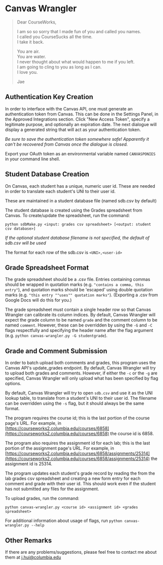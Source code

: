 Canvas Wrangler
===============
> Dear CourseWorks,
> 
> I am so so sorry that I made fun of you and called you names.  
> I called you CourseSucks all the time.  
> I take it back.  
> 
> You are air.  
> You are water.  
> I never thought about what would happen to me if you left.  
> I am going to cling to you as long as I can.  
> I love you.
> 
> Jae

Authentication Key Creation
---------------------------
In order to interface with the Canvas API, one must generate an authentication token from Canvas. This can be done in the Settings Panel, in the Approved Integrations section. Click "New Access Token", specify a legitimate purpose, and optionally an expiration date. The next dialogue will display a generated string that will act as your authentication token.

_Be sure to save the authentication token somewhere safe! Apparently it can't be recovered from Canvas once the dialogue is closed._

Export your OAuth token as an environmental variable named `CANVASPONIES` in your command line shell.

Student Database Creation
-------------------------
On Canvas, each student has a unique, numeric user id. These are needed in order to translate each student's UNI to their user id. 

These are maintained in a student database file (named sdb.csv by default)

The student database is created using the Grades spreadsheet from Canvas. To create/update the spreadsheet, run the command:

    python sdbMake.py <input: grades csv spreadsheet> [<output: student csv database>]

_If the optional student database filename is not specified, the default of sdb.csv will be used_

The format for each row of the sdb.csv is `<UNI>,<user-id>`

Grade Spreadsheet Format
------------------------
The grade spreadsheet should be a .csv file. Entries containing commas should be wrapped in quotation marks (e.g. `"contains a comma, this entry"`), and quotation marks should be 'escaped' using double quotation marks (e.g. `"this entry ""uses"" quotation marks"`). (Exporting a .csv from Google Docs will do this for you.)

The grade spreadsheet must contain a single header row so that Canvas Wrangler can calibrate its column indices. By default, Canvas Wrangler will expect the grade column to be named `grade` and the comment column to be named `comment`. However, these can be overridden by using the `-G` and `-C` flags respectfully and specifying the header name after the flag argument (e.g. `python canvas-wrangler.py -G studentgrade`).

Grade and Comment Submission
----------------------------
In order to batch upload both comments and grades, this program uses the Canvas API's update\_grades endpoint. By default, Canvas Wrangler will try to upload both grades and comments. However, if either the `-c` or the `-g` are specified, Canvas Wrangler will only upload what has been specified by flag options.

By default, Canvas Wrangler will try to open `sdb.csv` and use it as the UNI lookup table, to translate from a student's UNI to their user id. The filename can be overridden using the `-s` flag, but it should always be the same format.

The program requires the course id; this is the last portion of the course page's URL. For example, in [https://courseworks2.columbia.edu/courses/6858](https://courseworks2.columbia.edu/courses/6858) the course id is 6858.

The program also requires the assignment id for each lab; this is the last portion of the assignment page's URL. For example, in [https://courseworks2.columbia.edu/courses/6858/assignments/25314](https://courseworks2.columbia.edu/courses/6858/assignments/25314) the assignment id is 25314.

The program updates each student's grade record by reading the from the lab grades csv spreadsheet and creating a new form entry for each comment and grade with their user id. This should work even if the student has not submitted any files for the assignment.

To upload grades, run the command:

    python canvas-wrangler.py <course id> <assignment id> <grades spreadsheet>

For additional information about usage of flags, run `python canvas-wrangler.py --help`

Other Remarks
-------------
If there are any problems/suggestions, please feel free to contact me about them at [j.hui@columbia.edu](mailto:j.hui@columbia.edu)
